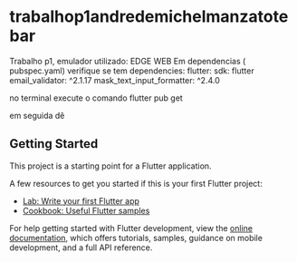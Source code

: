 # trabalhop1andredemichelmanzatotebar

Trabalho p1, emulador utilizado: EDGE WEB
Em dependencias ( pubspec.yaml) verifique se tem 
dependencies:
  flutter:
    sdk: flutter
  email_validator: ^2.1.17
  mask_text_input_formatter: ^2.4.0

no terminal execute o comando flutter pub get


em seguida dê 

## Getting Started

This project is a starting point for a Flutter application.

A few resources to get you started if this is your first Flutter project:

- [Lab: Write your first Flutter app](https://docs.flutter.dev/get-started/codelab)
- [Cookbook: Useful Flutter samples](https://docs.flutter.dev/cookbook)

For help getting started with Flutter development, view the
[online documentation](https://docs.flutter.dev/), which offers tutorials,
samples, guidance on mobile development, and a full API reference.
